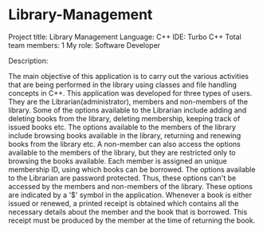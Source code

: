 Library-Management
==================

Project title:	Library Management
Language:	C++ 
IDE:	Turbo C++ 
Total team members:	1
My role:	Software Developer

Description:

The main objective of this application is to carry out the various activities that are being performed in the library using
classes and file handling concepts in C++. This application was developed for three types of users. They are the
Librarian(administrator), members and non-members of the library. Some of the options available to the Librarian include adding
and deleting books from the library, deleting membership, keeping track of issued books etc. The options available to the members
of the library include browsing books available in the library, returning and renewing books from the library etc. A non-member
can also access the options available to the members of the library, but they are restricted only to browsing the books available.
Each member is assigned an unique membership ID, using which books can be borrowed. The options available to the Librarian are
password protected. Thus, these options can't be accessed by the members and non-members of the library. These options are
indicated by a '$' symbol in the application. Whenever a book is either issued or renewed, a printed receipt is obtained which
contains all the necessary details about the member and the book that is borrowed. This receipt must be produced by the member at
the time of returning the book.
